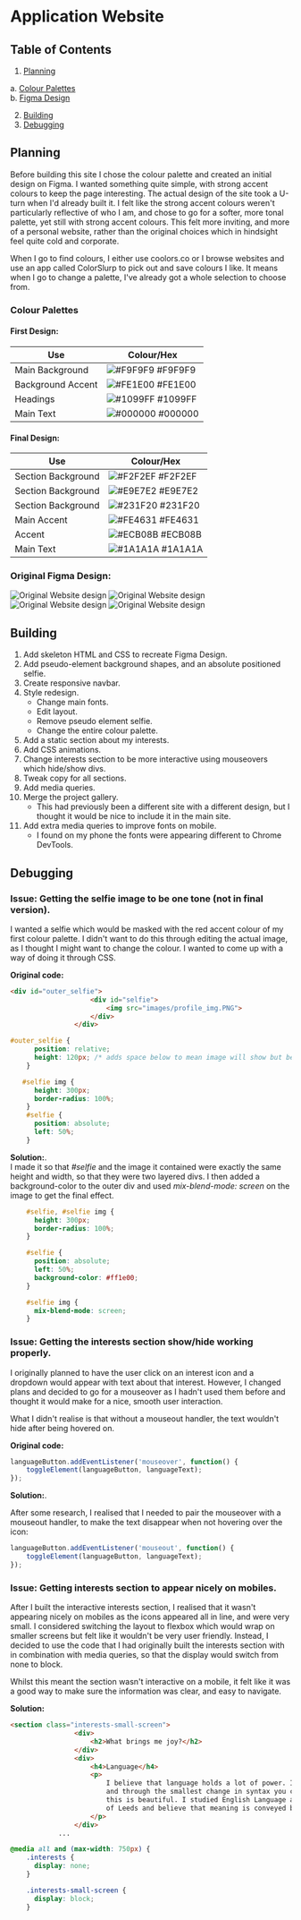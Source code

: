 
# Application Website

## Table of Contents
1. [Planning](#Planning)  
 
  a. [Colour Palettes](#colour-palettes)  
  b. [Figma Design](#original-figma-design) 

2. [Building](#Building)  
3. [Debugging](#Debugging)

## Planning

Before building this site I chose the colour palette and created an initial design on Figma. I wanted something quite simple, with strong accent colours to keep the page interesting. The actual design of the site took a U-turn when I'd already built it. I felt like the strong accent colours weren't particularly reflective of who I am, and chose to go for a softer, more tonal palette, yet still with strong accent colours. This felt more inviting, and more of a personal website, rather than the original choices which in hindsight feel quite cold and corporate.

When I go to find colours, I either use coolors.co or I browse websites and use an app called ColorSlurp to pick out and save colours I like. It means when I go to change a palette, I've already got a whole selection to choose from.

### Colour Palettes
#### First Design:
| Use             | Colour/Hex                                                                |
| ----------------- | ------------------------------------------------------------------ |
| Main Background | ![#F9F9F9](https://via.placeholder.com/10/F9F9F9?text=+) #F9F9F9 |
| Background Accent | ![#FE1E00](https://via.placeholder.com/10/fe1e00?text=+) #FE1E00 |
| Headings | ![#1099FF](https://via.placeholder.com/10/1099ff?text=+) #1099FF |
| Main Text | ![#000000](https://via.placeholder.com/10/000000?text=+) #000000 |


#### Final Design:
| Use             | Colour/Hex                                                                |
| ----------------- | ------------------------------------------------------------------ |
| Section Background | ![#F2F2EF](https://via.placeholder.com/10/F2F2EF?text=+) #F2F2EF |
| Section Background | ![#E9E7E2](https://via.placeholder.com/10/E9E7E2?text=+) #E9E7E2 |
| Section Background | ![#231F20](https://via.placeholder.com/10/231F20?text=+) #231F20 |
| Main Accent | ![#FE4631](https://via.placeholder.com/10/FE4631?text=+) #FE4631 |
| Accent | ![#ECB08B](https://via.placeholder.com/10/ECB08B?text=+) #ECB08B |
| Main Text | ![#1A1A1A](https://via.placeholder.com/10/1A1A1A?text=+) #1A1A1A |

### Original Figma Design:

![Original Website design](images/figma_design/figma_design-1.png)
![Original Website design](images/figma_design/figma_design-2.png)
![Original Website design](images/figma_design/figma_design-3.png)
![Original Website design](images/figma_design/figma_design-4.png)

## Building

1. Add skeleton HTML and CSS to recreate Figma Design.
2. Add pseudo-element background shapes, and an absolute positioned selfie.
3. Create responsive navbar.
4. Style redesign.
    - Change main fonts.
    - Edit layout.
    - Remove pseudo element selfie.
    - Change the entire colour palette.
5. Add a static section about my interests.
6. Add CSS animations.
6. Change interests section to be more interactive using mouseovers which hide/show divs.
7. Tweak copy for all sections.
8. Add media queries.
9. Merge the project gallery.
    - This had previously been a different site with a different design, but I thought it would be nice to include it in the main site.
10. Add extra media queries to improve fonts on mobile.
    - I found on my phone the fonts were appearing different to Chrome DevTools.


## Debugging

### Issue: Getting the selfie image to be one tone (not in final version).

I wanted a selfie which would be masked with the red accent colour of my first colour palette. I didn't want to do this through editing the actual image, as I thought I might want to change the colour. I wanted to come up with a way of doing it through CSS. 

**Original code:**
```html
<div id="outer_selfie">
                    <div id="selfie">
                        <img src="images/profile_img.PNG">
                    </div>
                </div>
```

```css
#outer_selfie {
      position: relative;
      height: 120px; /* adds space below to mean image will show but be cropped */
    }

   #selfie img {
      height: 300px;
      border-radius: 100%;
    }
    #selfie {
      position: absolute;
      left: 50%;
    }
```

**Solution:**.  
I made it so that *#selfie* and the image it contained were exactly the same height and width, so that they were two layered divs. I then added a background-color to the outer div and used *mix-blend-mode: screen* on the image to get the final effect.


```css
    #selfie, #selfie img {
      height: 300px;
      border-radius: 100%;
    }

    #selfie {
      position: absolute;
      left: 50%;
      background-color: #ff1e00;
    }

    #selfie img {
      mix-blend-mode: screen; 
    }
```


### Issue: Getting the interests section show/hide working properly.
I originally planned to have the user click on an interest icon and a dropdown would appear with text about that interest. However, I changed plans and decided to go for a mouseover as I hadn't used them before and thought it would make for a nice, smooth user interaction.

What I didn't realise is that without a mouseout handler, the text wouldn't hide after being hovered on. 

**Original code:**
```javascript
languageButton.addEventListener('mouseover', function() {
    toggleElement(languageButton, languageText);
});

```

**Solution:**.  

After some research, I realised that I needed to pair the mouseover with a mouseout handler, to make the text disappear when not hovering over the icon:

```javascript
languageButton.addEventListener('mouseout', function() {
    toggleElement(languageButton, languageText);
});
```

### Issue: Getting interests section to appear nicely on mobiles.

After I built the interactive interests section, I realised that it wasn't appearing nicely on mobiles as the icons appeared all in line, and were very small. I considered switching the layout to flexbox which would wrap on smaller screens but felt like it wouldn't be very user friendly. Instead, I decided to use the code that I had originally built the interests section with in combination with media queries, so that the display would switch from none to block.

Whilst this meant the section wasn't interactive on a mobile, it felt like it was a good way to make sure the information was clear, and easy to navigate.

**Solution:**

```html
<section class="interests-small-screen">
                <div>
                    <h2>What brings me joy?</h2>
                </div>
                <div>
                    <h4>Language</h4>
                    <p>
                        I believe that language holds a lot of power. It’s at the core of human connection
                        and through the smallest change in syntax you can completely alter meaning - I think 
                        this is beautiful. I studied English Language and Literature at the University 
                        of Leeds and believe that meaning is conveyed best through clear, concise language.
                    </p>
                </div>
            ...
```
```css
@media all and (max-width: 750px) {
    .interests {
      display: none;
    }

    .interests-small-screen {
      display: block;
    }
```